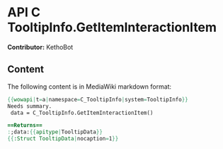 # API C TooltipInfo.GetItemInteractionItem

**Contributor:** KethoBot

## Content

The following content is in MediaWiki markdown format:

```mediawiki
{{wowapi|t=a|namespace=C_TooltipInfo|system=TooltipInfo}}
Needs summary.
 data = C_TooltipInfo.GetItemInteractionItem()

==Returns==
:;data:{{apitype|TooltipData}}
{{:Struct TooltipData|nocaption=1}}
```